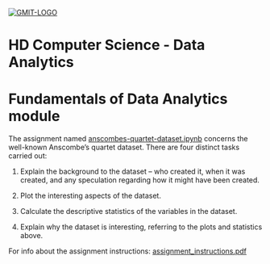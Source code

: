 <a href="https://ibb.co/h3GAuq"><img src="https://image.ibb.co/kt1M0V/GMIT-LOGO.png" alt="GMIT-LOGO" border="0"></a>

# HD Computer Science - Data Analytics

# Fundamentals of Data Analytics module

The assignment named [anscombes-quartet-dataset.ipynb](https://github.com/npradaschnor/Fundamentals-of-Data-Analytics/blob/master/anscombes-quartet-dataset.ipynb) concerns the well-known Anscombe’s quartet dataset. There are four distinct tasks carried out:

1. Explain the background to the dataset – who created it, when it was created, and any speculation regarding how it might have been created.

2. Plot the interesting aspects of the dataset.

3. Calculate the descriptive statistics of the variables in the dataset.

4. Explain why the dataset is interesting, referring to the plots and statistics above.

For info about the assignment instructions: [assignment_instructions.pdf](https://github.com/npradaschnor/Fundamentals-of-Data-Analytics/blob/master/assignment_instructions.pdf)
